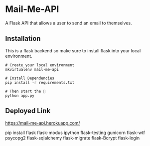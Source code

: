 # Mail-Me-API

A Flask API that allows a user to send an email to themselves.

## Installation
This is a flask backend so make sure to install flask into your local environment.

	# Create your local environment
	mkvirtualenv mail-me-api
	
	# Install Dependencies
	pip install -r requirements.txt
	
	# Then start the 🍰
	python app.py


## Deployed Link

https://mail-me-api.herokuapp.com/

pip install flask flask-modus ipython flask-testing gunicorn flask-wtf psycopg2 flask-sqlalchemy flask-migrate flask-Bcrypt flask-login
